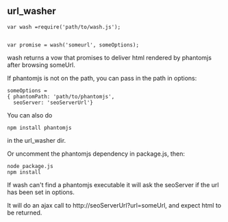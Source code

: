 url_washer
-----------------

    var wash =require('path/to/wash.js');


    var promise = wash('someurl', someOptions);


wash returns a vow that promises to deliver html rendered by phantomjs
after browsing someUrl.

If phantomjs is not on the path, you can pass in the path in options:

    someOptions = 
    { phantomPath: 'path/to/phantomjs', 
	  seoServer: 'seoServerUrl'}

You can also do

    npm install phantomjs 
	
in the url_washer dir.

Or uncomment the phantomjs dependency in package.js, then:

    node package.js
	npm install
	
If wash can't find a phantomjs executable it will ask the seoServer if
the url has been set in options.

It will do an ajax call to http://seoServerUrl?url=someUrl, and expect
html to be returned.




